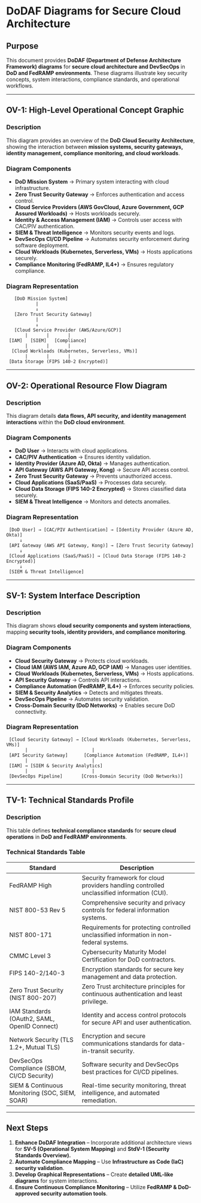 # **DoDAF Diagrams for Secure Cloud Architecture**

## **Purpose**
This document provides **DoDAF (Department of Defense Architecture Framework) diagrams** for **secure cloud architecture and DevSecOps** in **DoD and FedRAMP environments**. These diagrams illustrate key security concepts, system interactions, compliance standards, and operational workflows.

---

## **OV-1: High-Level Operational Concept Graphic**
### **Description**
This diagram provides an overview of the **DoD Cloud Security Architecture**, showing the interaction between **mission systems, security gateways, identity management, compliance monitoring, and cloud workloads**.

### **Diagram Components**
- **DoD Mission System** → Primary system interacting with cloud infrastructure.
- **Zero Trust Security Gateway** → Enforces authentication and access control.
- **Cloud Service Providers (AWS GovCloud, Azure Government, GCP Assured Workloads)** → Hosts workloads securely.
- **Identity & Access Management (IAM)** → Controls user access with CAC/PIV authentication.
- **SIEM & Threat Intelligence** → Monitors security events and logs.
- **DevSecOps CI/CD Pipeline** → Automates security enforcement during software deployment.
- **Cloud Workloads (Kubernetes, Serverless, VMs)** → Hosts applications securely.
- **Compliance Monitoring (FedRAMP, IL4+)** → Ensures regulatory compliance.

### **Diagram Representation**
```plaintext
   [DoD Mission System]
           |
           ↓
   [Zero Trust Security Gateway]
           |
           ↓
   [Cloud Service Provider (AWS/Azure/GCP)]
       |       |       |
 [IAM]   [SIEM]   [Compliance]
       |       |       |
  [Cloud Workloads (Kubernetes, Serverless, VMs)]
       |       |       |
 [Data Storage (FIPS 140-2 Encrypted)]
```
---

## **OV-2: Operational Resource Flow Diagram**
### **Description**
This diagram details **data flows, API security, and identity management interactions** within the **DoD cloud environment**.

### **Diagram Components**
- **DoD User** → Interacts with cloud applications.
- **CAC/PIV Authentication** → Ensures identity validation.
- **Identity Provider (Azure AD, Okta)** → Manages authentication.
- **API Gateway (AWS API Gateway, Kong)** → Secure API access control.
- **Zero Trust Security Gateway** → Prevents unauthorized access.
- **Cloud Applications (SaaS/PaaS)** → Processes data securely.
- **Cloud Data Storage (FIPS 140-2 Encrypted)** → Stores classified data securely.
- **SIEM & Threat Intelligence** → Monitors and detects anomalies.

### **Diagram Representation**
```plaintext
 [DoD User] → [CAC/PIV Authentication] → [Identity Provider (Azure AD, Okta)]
     ↓
 [API Gateway (AWS API Gateway, Kong)] → [Zero Trust Security Gateway]
     ↓
 [Cloud Applications (SaaS/PaaS)] → [Cloud Data Storage (FIPS 140-2 Encrypted)]
     ↓
 [SIEM & Threat Intelligence]
```
---

## **SV-1: System Interface Description**
### **Description**
This diagram shows **cloud security components and system interactions**, mapping **security tools, identity providers, and compliance monitoring**.

### **Diagram Components**
- **Cloud Security Gateway** → Protects cloud workloads.
- **Cloud IAM (AWS IAM, Azure AD, GCP IAM)** → Manages user identities.
- **Cloud Workloads (Kubernetes, Serverless, VMs)** → Hosts applications.
- **API Security Gateway** → Controls API interactions.
- **Compliance Automation (FedRAMP, IL4+)** → Enforces security policies.
- **SIEM & Security Analytics** → Detects and mitigates threats.
- **DevSecOps Pipeline** → Automates security validation.
- **Cross-Domain Security (DoD Networks)** → Enables secure DoD connectivity.

### **Diagram Representation**
```plaintext
 [Cloud Security Gateway] → [Cloud Workloads (Kubernetes, Serverless, VMs)]
       |                        |
 [API Security Gateway]      [Compliance Automation (FedRAMP, IL4+)]
       |                        |
 [IAM] → [SIEM & Security Analytics]
       |                        |
 [DevSecOps Pipeline]       [Cross-Domain Security (DoD Networks)]
```
---

## **TV-1: Technical Standards Profile**
### **Description**
This table defines **technical compliance standards** for **secure cloud operations** in **DoD and FedRAMP environments**.

### **Technical Standards Table**
| **Standard** | **Description** |
|-------------|----------------|
| FedRAMP High | Security framework for cloud providers handling controlled unclassified information (CUI). |
| NIST 800-53 Rev 5 | Comprehensive security and privacy controls for federal information systems. |
| NIST 800-171 | Requirements for protecting controlled unclassified information in non-federal systems. |
| CMMC Level 3 | Cybersecurity Maturity Model Certification for DoD contractors. |
| FIPS 140-2/140-3 | Encryption standards for secure key management and data protection. |
| Zero Trust Security (NIST 800-207) | Zero Trust architecture principles for continuous authentication and least privilege. |
| IAM Standards (OAuth2, SAML, OpenID Connect) | Identity and access control protocols for secure API and user authentication. |
| Network Security (TLS 1.2+, Mutual TLS) | Encryption and secure communications standards for data-in-transit security. |
| DevSecOps Compliance (SBOM, CI/CD Security) | Software security and DevSecOps best practices for CI/CD pipelines. |
| SIEM & Continuous Monitoring (SOC, SIEM, SOAR) | Real-time security monitoring, threat intelligence, and automated remediation. |

---

## **Next Steps**
1. **Enhance DoDAF Integration** – Incorporate additional architecture views for **SV-5 (Operational System Mapping)** and **StdV-1 (Security Standards Overview).**
2. **Automate Compliance Mapping** – Use **Infrastructure as Code (IaC) security validation**.
3. **Develop Graphical Representations** – Create **detailed UML-like diagrams** for system interactions.
4. **Ensure Continuous Compliance Monitoring** – Utilize **FedRAMP & DoD-approved security automation tools**.
